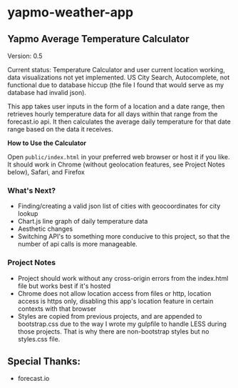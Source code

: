 # yapmo-weather-app

## Yapmo Average Temperature Calculator

Version: 0.5

Current status: Temperature Calculator and user current location working, data visualizations not yet implemented.  US City Search, Autocomplete, not functional due to database hiccup (the file I found that would serve as my database had invalid json).

This app takes user inputs in the form of a location and a date range, then retrieves hourly temperature data for all days within that range from the forecast.io api.  It then calculates the average daily temperature for that date range based on the data it receives.


**How to Use the Calculator**

Open `public/index.html` in your preferred web browser or host it if you like. It should work in Chrome (without geolocation features, see Project Notes below), Safari, and Firefox


### What's Next?

- Finding/creating a valid json list of cities with geocoordinates for city lookup
- Chart.js line graph of daily temperature data
- Aesthetic changes
- Switching API's to something more conducive to this project, so that the number of api calls is more manageable.


### Project Notes

- Project should work without any cross-origin errors from the index.html file but works best if it's hosted
- Chrome does not allow location access from files or http, location access is https only, disabling this app's location feature in certain contexts with that browser
- Styles are copied from previous projects, and are appended to bootstrap.css due to the way I wrote my gulpfile to handle LESS during those projects.  That is why there are non-bootstrap styles but no styles.css file.


## Special Thanks:

- forecast.io
